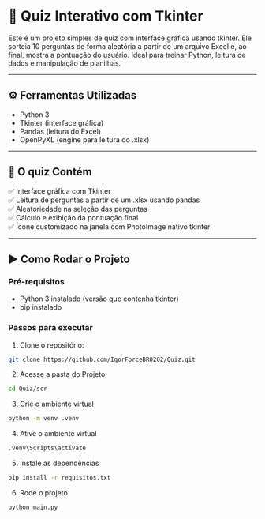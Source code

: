 # 💭 Quiz Interativo com Tkinter

Este é um projeto simples de quiz com interface gráfica usando tkinter. Ele sorteia 10 perguntas de forma aleatória a partir de um arquivo Excel e, ao final, mostra a pontuação do usuário. Ideal para treinar Python, leitura de dados e manipulação de planilhas.

---

## ⚙ Ferramentas Utilizadas

- Python 3
- Tkinter (interface gráfica)
- Pandas (leitura do Excel)
- OpenPyXL (engine para leitura do .xlsx)

---

## 🍃 O quiz Contém

✅ Interface gráfica com Tkinter  
✅ Leitura de perguntas a partir de um .xlsx usando pandas  
✅ Aleatoriedade na seleção das perguntas  
✅ Cálculo e exibição da pontuação final  
✅ Ícone customizado na janela com PhotoImage nativo tkinter

---

## ▶ Como Rodar o Projeto


### Pré-requisitos

- Python 3 instalado (versão que contenha tkinter)
- pip instalado

### Passos para executar

1. Clone o repositório:
```bash
git clone https://github.com/IgorForceBR0202/Quiz.git
```

2. Acesse a pasta do Projeto
```bash
cd Quiz/scr
```

3. Crie o ambiente virtual
```bash
python -m venv .venv
```

4. Ative o ambiente virtual
```bash
.venv\Scripts\activate
```

5. Instale as dependências
```bash
pip install -r requisitos.txt
```

6. Rode o projeto
````bash
python main.py
````
